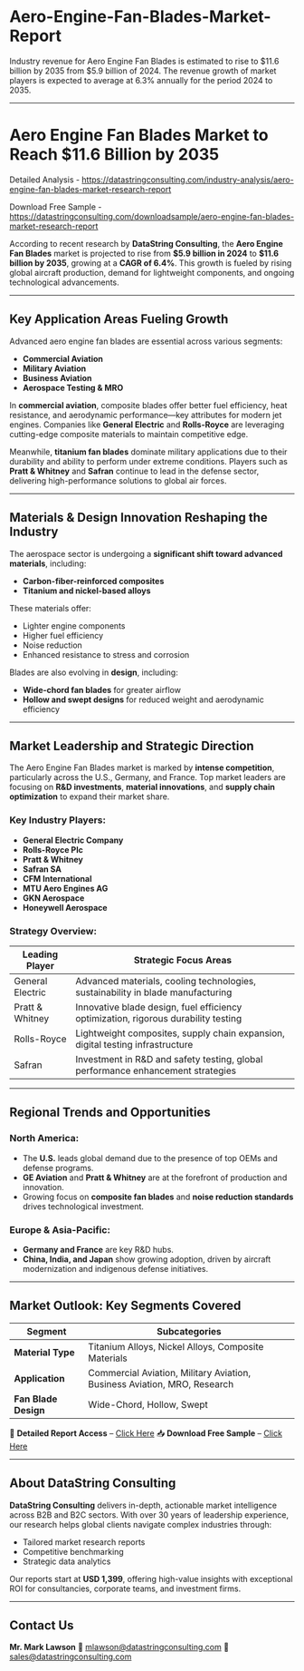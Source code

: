 # Aero-Engine-Fan-Blades-Market-Report

Industry revenue for Aero Engine Fan Blades is estimated to rise to $11.6 billion by 2035 from $5.9 billion of 2024. The revenue growth of market players is expected to average at 6.3% annually for the period 2024 to 2035.



---

# Aero Engine Fan Blades Market to Reach \$11.6 Billion by 2035

Detailed Analysis - https://datastringconsulting.com/industry-analysis/aero-engine-fan-blades-market-research-report

Download Free Sample - https://datastringconsulting.com/downloadsample/aero-engine-fan-blades-market-research-report


According to recent research by **DataString Consulting**, the **Aero Engine Fan Blades** market is projected to rise from **\$5.9 billion in 2024** to **\$11.6 billion by 2035**, growing at a **CAGR of 6.4%**. This growth is fueled by rising global aircraft production, demand for lightweight components, and ongoing technological advancements.

---

## Key Application Areas Fueling Growth

Advanced aero engine fan blades are essential across various segments:

* **Commercial Aviation**
* **Military Aviation**
* **Business Aviation**
* **Aerospace Testing & MRO**

In **commercial aviation**, composite blades offer better fuel efficiency, heat resistance, and aerodynamic performance—key attributes for modern jet engines. Companies like **General Electric** and **Rolls-Royce** are leveraging cutting-edge composite materials to maintain competitive edge.

Meanwhile, **titanium fan blades** dominate military applications due to their durability and ability to perform under extreme conditions. Players such as **Pratt & Whitney** and **Safran** continue to lead in the defense sector, delivering high-performance solutions to global air forces.

---

## Materials & Design Innovation Reshaping the Industry

The aerospace sector is undergoing a **significant shift toward advanced materials**, including:

* **Carbon-fiber-reinforced composites**
* **Titanium and nickel-based alloys**

These materials offer:

* Lighter engine components
* Higher fuel efficiency
* Noise reduction
* Enhanced resistance to stress and corrosion

Blades are also evolving in **design**, including:

* **Wide-chord fan blades** for greater airflow
* **Hollow and swept designs** for reduced weight and aerodynamic efficiency

---

## Market Leadership and Strategic Direction

The Aero Engine Fan Blades market is marked by **intense competition**, particularly across the U.S., Germany, and France. Top market leaders are focusing on **R\&D investments**, **material innovations**, and **supply chain optimization** to expand their market share.

### Key Industry Players:

* **General Electric Company**
* **Rolls-Royce Plc**
* **Pratt & Whitney**
* **Safran SA**
* **CFM International**
* **MTU Aero Engines AG**
* **GKN Aerospace**
* **Honeywell Aerospace**

### Strategy Overview:

| Leading Player   | Strategic Focus Areas                                                              |
| ---------------- | ---------------------------------------------------------------------------------- |
| General Electric | Advanced materials, cooling technologies, sustainability in blade manufacturing    |
| Pratt & Whitney  | Innovative blade design, fuel efficiency optimization, rigorous durability testing |
| Rolls-Royce      | Lightweight composites, supply chain expansion, digital testing infrastructure     |
| Safran           | Investment in R\&D and safety testing, global performance enhancement strategies   |

---

## Regional Trends and Opportunities

### North America:

* The **U.S.** leads global demand due to the presence of top OEMs and defense programs.
* **GE Aviation** and **Pratt & Whitney** are at the forefront of production and innovation.
* Growing focus on **composite fan blades** and **noise reduction standards** drives technological investment.

### Europe & Asia-Pacific:

* **Germany and France** are key R\&D hubs.
* **China, India, and Japan** show growing adoption, driven by aircraft modernization and indigenous defense initiatives.

---

## Market Outlook: Key Segments Covered

| Segment              | Subcategories                                                            |
| -------------------- | ------------------------------------------------------------------------ |
| **Material Type**    | Titanium Alloys, Nickel Alloys, Composite Materials                      |
| **Application**      | Commercial Aviation, Military Aviation, Business Aviation, MRO, Research |
| **Fan Blade Design** | Wide-Chord, Hollow, Swept                                                |

📘 **Detailed Report Access** – [Click Here](https://datastringconsulting.com/industry-analysis/aero-engine-fan-blades-market-research-report)
📥 **Download Free Sample** – [Click Here](https://datastringconsulting.com/downloadsample/aero-engine-fan-blades-market-research-report)

---

## About DataString Consulting

**DataString Consulting** delivers in-depth, actionable market intelligence across B2B and B2C sectors. With over 30 years of leadership experience, our research helps global clients navigate complex industries through:

* Tailored market research reports
* Competitive benchmarking
* Strategic data analytics

Our reports start at **USD 1,399**, offering high-value insights with exceptional ROI for consultancies, corporate teams, and investment firms.

---

## Contact Us

**Mr. Mark Lawson**
📧 [mlawson@datastringconsulting.com](mailto:mlawson@datastringconsulting.com)
📧 [sales@datastringconsulting.com](mailto:sales@datastringconsulting.com)

